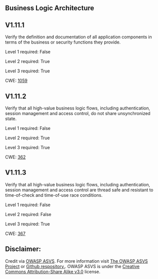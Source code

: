 ##  Business Logic Architecture

## V1.11.1

Verify the definition and documentation of all application components in terms of the business or security functions they provide.

Level 1 required: False

Level 2 required: True

Level 3 required: True

CWE: [1059](https://cwe.mitre.org/data/definitions/1059)

## V1.11.2

Verify that all high-value business logic flows, including authentication, session management and access control, do not share unsynchronized state.

Level 1 required: False

Level 2 required: True

Level 3 required: True

CWE: [362](https://cwe.mitre.org/data/definitions/362)

## V1.11.3

Verify that all high-value business logic flows, including authentication, session management and access control are thread safe and resistant to time-of-check and time-of-use race conditions.

Level 1 required: False

Level 2 required: False

Level 3 required: True

CWE: [367](https://cwe.mitre.org/data/definitions/367)



## Disclaimer:

Credit via [OWASP ASVS](https://owasp.org/www-project-application-security-verification-standard/). For more information visit [The OWASP ASVS Project](https://owasp.org/www-project-application-security-verification-standard/) or [Github respository.](https://github.com/OWASP/ASVS). OWASP ASVS is under the [Creative Commons Attribution-Share Alike v3.0](https://creativecommons.org/licenses/by-sa/3.0/) license.
